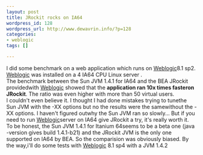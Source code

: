 ```yaml
--- 
layout: post
title: JRockit rocks on IA64
wordpress_id: 128
wordpress_url: http://www.dewavrin.info/?p=128
categories: 
- weblogic
tags: []

---
```

I did some benchmark on a web application which runs on [Weblogic](http://edocs.bea.com/wls/docs81/notes/issues.html "Known issues")8.1 sp2. [Weblogic](http://edocs.bea.com/wls/docs81/notes/issues.html "Known issues") was installed on a 4 IA64 CPU Linux server .<br /> The benchmark between the Sun JVM 1.4.1 for IA64 and the BEA JRockit providedwith [Weblogic](http://edocs.bea.com/wls/docs81/notes/issues.html "Known issues") showed that the <b>application ran 10x times fasteron JRockit</b>. The ratio was even higher with more than 50 virtual users.<br /> I couldn&#39;t even believe it. I thought I had done mistakes trying to tunethe Sun JVM with the -XX options but no the results were the samewithout the -XX options. I haven&#39;t figured outwhy the Sun JVM ran so slowly... But if you need to run [Weblogic](http://edocs.bea.com/wls/docs81/notes/issues.html "Known issues")server on IA64 give JRockit a try, it&#39;s really worth it. <br />To be honest, the Sun JVM 1.4.1 for Itanium 64seems to be a beta one (java -version gives build 1.4.1-b21) and the JRockit JVM is the only one supported on IA64 by BEA. So the comparision was obviously biased. By the way,i&#39;ll do some tests with [Weblogic](http://edocs.bea.com/wls/docs81/notes/issues.html "Known issues") 8.1 sp4 with a JVM 1.4.2
